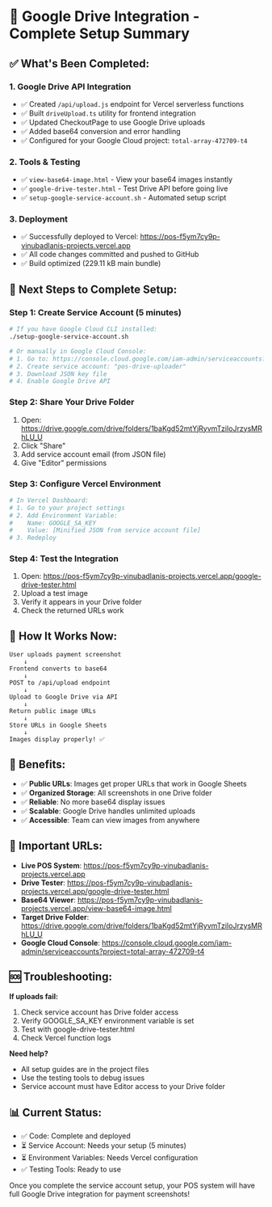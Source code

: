 # 🚀 Google Drive Integration - Complete Setup Summary

## ✅ **What's Been Completed:**

### 1. **Google Drive API Integration**
- ✅ Created `/api/upload.js` endpoint for Vercel serverless functions
- ✅ Built `driveUpload.ts` utility for frontend integration  
- ✅ Updated CheckoutPage to use Google Drive uploads
- ✅ Added base64 conversion and error handling
- ✅ Configured for your Google Cloud project: `total-array-472709-t4`

### 2. **Tools & Testing**
- ✅ `view-base64-image.html` - View your base64 images instantly
- ✅ `google-drive-tester.html` - Test Drive API before going live
- ✅ `setup-google-service-account.sh` - Automated setup script

### 3. **Deployment**
- ✅ Successfully deployed to Vercel: https://pos-f5ym7cy9p-vinubadlanis-projects.vercel.app
- ✅ All code changes committed and pushed to GitHub
- ✅ Build optimized (229.11 kB main bundle)

## 🔧 **Next Steps to Complete Setup:**

### Step 1: Create Service Account (5 minutes)
```bash
# If you have Google Cloud CLI installed:
./setup-google-service-account.sh

# Or manually in Google Cloud Console:
# 1. Go to: https://console.cloud.google.com/iam-admin/serviceaccounts?project=total-array-472709-t4
# 2. Create service account: "pos-drive-uploader"  
# 3. Download JSON key file
# 4. Enable Google Drive API
```

### Step 2: Share Your Drive Folder
1. Open: https://drive.google.com/drive/folders/1baKgd52mtYjRyvmTziIoJrzysMRhLU_U
2. Click "Share" 
3. Add service account email (from JSON file)
4. Give "Editor" permissions

### Step 3: Configure Vercel Environment
```bash
# In Vercel Dashboard:
# 1. Go to your project settings
# 2. Add Environment Variable:
#    Name: GOOGLE_SA_KEY  
#    Value: [Minified JSON from service account file]
# 3. Redeploy
```

### Step 4: Test the Integration
1. Open: https://pos-f5ym7cy9p-vinubadlanis-projects.vercel.app/google-drive-tester.html
2. Upload a test image
3. Verify it appears in your Drive folder
4. Check the returned URLs work

## 📱 **How It Works Now:**

```
User uploads payment screenshot
    ↓
Frontend converts to base64  
    ↓
POST to /api/upload endpoint
    ↓
Upload to Google Drive via API
    ↓
Return public image URLs
    ↓
Store URLs in Google Sheets
    ↓
Images display properly! ✅
```

## 🎯 **Benefits:**

- ✅ **Public URLs**: Images get proper URLs that work in Google Sheets
- ✅ **Organized Storage**: All screenshots in one Drive folder
- ✅ **Reliable**: No more base64 display issues  
- ✅ **Scalable**: Google Drive handles unlimited uploads
- ✅ **Accessible**: Team can view images from anywhere

## 🔗 **Important URLs:**

- **Live POS System**: https://pos-f5ym7cy9p-vinubadlanis-projects.vercel.app
- **Drive Tester**: https://pos-f5ym7cy9p-vinubadlanis-projects.vercel.app/google-drive-tester.html
- **Base64 Viewer**: https://pos-f5ym7cy9p-vinubadlanis-projects.vercel.app/view-base64-image.html
- **Target Drive Folder**: https://drive.google.com/drive/folders/1baKgd52mtYjRyvmTziIoJrzysMRhLU_U
- **Google Cloud Console**: https://console.cloud.google.com/iam-admin/serviceaccounts?project=total-array-472709-t4

## 🆘 **Troubleshooting:**

**If uploads fail:**
1. Check service account has Drive folder access
2. Verify GOOGLE_SA_KEY environment variable is set
3. Test with google-drive-tester.html
4. Check Vercel function logs

**Need help?**
- All setup guides are in the project files
- Use the testing tools to debug issues
- Service account must have Editor access to your Drive folder

## 📊 **Current Status:**
- ✅ Code: Complete and deployed
- ⏳ Service Account: Needs your setup (5 minutes)  
- ⏳ Environment Variables: Needs Vercel configuration
- ✅ Testing Tools: Ready to use

Once you complete the service account setup, your POS system will have full Google Drive integration for payment screenshots!
